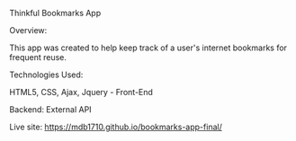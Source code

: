 
Thinkful Bookmarks App

Overview:

This app was created to help keep track of a user's internet bookmarks for frequent reuse.  

Technologies Used: 

HTML5, CSS, Ajax, Jquery - Front-End

Backend: External API



Live site:
https://mdb1710.github.io/bookmarks-app-final/
